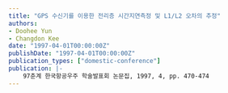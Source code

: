 ```yaml
---
title: "GPS 수신기를 이용한 전리층 시간지연측정 및 L1/L2 오차의 추정"
authors:
- Doohee Yun
- Changdon Kee
date: "1997-04-01T00:00:00Z"
publishDate: "1997-04-01T00:00:00Z"
publication_types: ["domestic-conference"]
publication: |-
    97춘계 한국항공우주 학술발표회 논문집, 1997, 4, pp. 470-474
---
```

